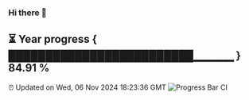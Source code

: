 ### Hi there 👋
⏳ Year progress { █████████████████████████▁▁▁▁▁ } 84.91 %
---
⏰ Updated on Wed, 06 Nov 2024 18:23:36 GMT
![Progress Bar CI](https://github.com/liununu/liununu/workflows/Progress%20Bar%20CI/badge.svg)
